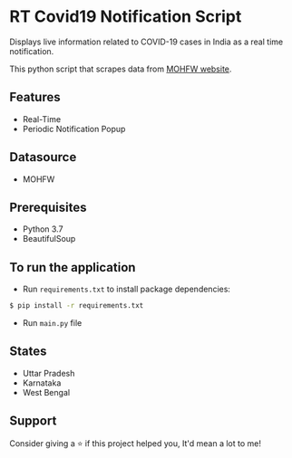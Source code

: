 # RT Covid19 Notification Script
Displays live information related to COVID-19 cases in India as a real time notification.

This python script that scrapes data from [MOHFW website](https://www.mohfw.gov.in/). 

## Features

- Real-Time
- Periodic Notification Popup

## Datasource
- MOHFW

## Prerequisites

- Python 3.7
- BeautifulSoup

## To run the application
- Run `requirements.txt` to install package dependencies:

```sh
$ pip install -r requirements.txt
```

- Run `main.py` file

## States
- Uttar Pradesh
- Karnataka
- West Bengal

## Support
Consider giving a ⭐️ if this project helped you, It'd mean a lot to me!
